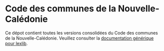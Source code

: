 # Code des communes de la Nouvelle-Calédonie

Ce dépot contient toutes les versions consolidées du Code des communes de la Nouvelle-Calédonie. Veuillez consulter la [documentation générique pour lexlib](https://github.com/lexlib/documentation/wiki).
